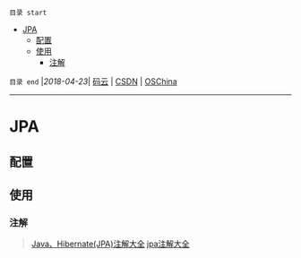 `目录 start`
 
- [JPA](#jpa)
    - [配置](#配置)
    - [使用](#使用)
        - [注解](#注解)

`目录 end` |_2018-04-23_| [码云](https://gitee.com/kcp1104) | [CSDN](http://blog.csdn.net/kcp606) | [OSChina](https://my.oschina.net/kcp1104)
****************************************
# JPA
## 配置
## 使用
### 注解
> [Java、Hibernate(JPA)注解大全](http://www.cnblogs.com/zr520/p/5003478.html)
> [jpa注解大全](http://www.cnblogs.com/cxyzl/archive/2012/12/05/2803548.html)
> []()
